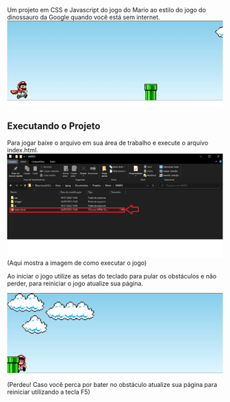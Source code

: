 Um projeto em CSS e Javascript do jogo do Mario ao estilo do jogo do dinossauro da Google quando você está sem internet.
![Descrição da Imagem](https://github.com/Guilherme-Miorelli/imagens_projeto_mario/blob/main/tela_inicial.png?raw=true)

## Executando o Projeto
Para jogar baixe o arquivo em sua área de trabalho e execute o arquivo index.html.
![Screenshot](https://github.com/Guilherme-Miorelli/imagens_projeto_mario/blob/main/como_executar.png?raw=true)
(Aqui mostra a imagem de como executar o jogo)

Ao iniciar o jogo utilize as setas do teclado para pular os obstáculos e não perder, para reiniciar o jogo atualize sua página.

![Descrição da Imagem](https://github.com/Guilherme-Miorelli/imagens_projeto_mario/blob/main/perdeu.png?raw=true)
(Perdeu! Caso você perca por bater no obstáculo atualize sua página para reiniciar utilizando a tecla F5)
